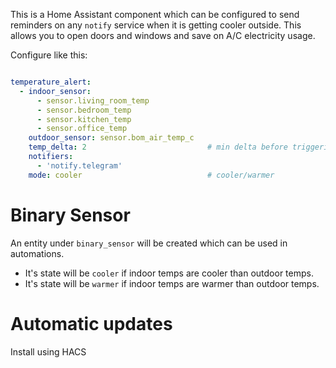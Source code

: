 This is a Home Assistant component which can be configured to send reminders on any `notify` service when it is getting cooler outside. This allows you to open doors and windows and save on A/C electricity usage.

Configure like this:

```yaml

temperature_alert:
  - indoor_sensor:
      - sensor.living_room_temp
      - sensor.bedroom_temp
      - sensor.kitchen_temp
      - sensor.office_temp
    outdoor_sensor: sensor.bom_air_temp_c
    temp_delta: 2                           # min delta before triggering
    notifiers: 
      - 'notify.telegram'
    mode: cooler                            # cooler/warmer
```

# Binary Sensor
An entity under `binary_sensor` will be created which can be used in automations. 

* It's state will be `cooler` if indoor temps are cooler than outdoor temps.
* It's state will be `warmer` if indoor temps are warmer than outdoor temps.


# Automatic updates
Install using HACS
```
